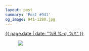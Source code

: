 ```yaml
---
layout: post
summary: 'Post #941'
og_image: 941-1280.jpg
---
```


<p>
 <time>
  <a href="/941">
   {{ page.date | date: "%B %-d, %Y" }}
  </a>
 </time>
 <a href="/941">
  <figure data-taken="10/7/2019">
   <img sizes="(min-width: 700px) 50vw, calc(100vw - 2rem)" src="{{ site.assets_url }}/941-640.jpg" srcset="{{ site.assets_url }}/941-320.jpg 320w, {{ site.assets_url }}/941-640.jpg 640w, {{ site.assets_url }}/941-960.jpg 960w, {{ site.assets_url }}/941-1280.jpg 1280w"/>
  </figure>
 </a>
</p>
